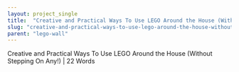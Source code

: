 ```yaml
---
layout: project_single
title:  "Creative and Practical Ways To Use LEGO Around the House (Without Stepping On Any!)"
slug: "creative-and-practical-ways-to-use-lego-around-the-house-without-stepping-on-any"
parent: "lego-wall"
---
```

Creative and Practical Ways To Use LEGO Around the House (Without Stepping On Any!) | 22 Words